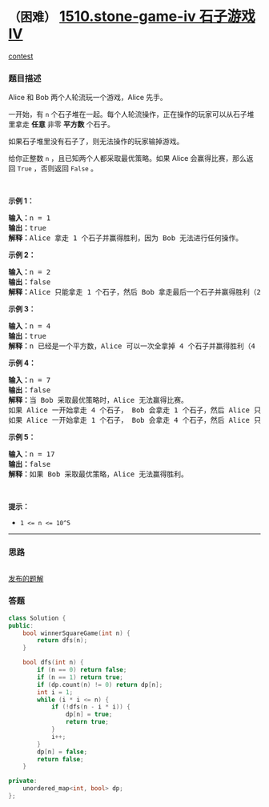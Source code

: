 # `（困难）` [1510.stone-game-iv 石子游戏 IV](https://leetcode-cn.com/problems/stone-game-iv/)

[contest](https://leetcode-cn.com/contest/biweekly-contest-30/problems/stone-game-iv/)

### 题目描述
<p>Alice 和 Bob 两个人轮流玩一个游戏，Alice 先手。</p>

<p>一开始，有 <code>n</code>&nbsp;个石子堆在一起。每个人轮流操作，正在操作的玩家可以从石子堆里拿走 <strong>任意</strong>&nbsp;非零 <strong>平方数</strong>&nbsp;个石子。</p>

<p>如果石子堆里没有石子了，则无法操作的玩家输掉游戏。</p>

<p>给你正整数&nbsp;<code>n</code>&nbsp;，且已知两个人都采取最优策略。如果 Alice 会赢得比赛，那么返回&nbsp;<code>True</code>&nbsp;，否则返回&nbsp;<code>False</code>&nbsp;。</p>

<p>&nbsp;</p>

<p><strong>示例 1：</strong></p>

<pre><strong>输入：</strong>n = 1
<strong>输出：</strong>true
<strong>解释：</strong>Alice 拿走 1 个石子并赢得胜利，因为 Bob 无法进行任何操作。</pre>

<p><strong>示例 2：</strong></p>

<pre><strong>输入：</strong>n = 2
<strong>输出：</strong>false
<strong>解释：</strong>Alice 只能拿走 1 个石子，然后 Bob 拿走最后一个石子并赢得胜利（2 -> 1 -> 0）。</pre>

<p><strong>示例 3：</strong></p>

<pre><strong>输入：</strong>n = 4
<strong>输出：</strong>true
<strong>解释：</strong>n 已经是一个平方数，Alice 可以一次全拿掉 4 个石子并赢得胜利（4 -> 0）。
</pre>

<p><strong>示例 4：</strong></p>

<pre><strong>输入：</strong>n = 7
<strong>输出：</strong>false
<strong>解释：</strong>当 Bob 采取最优策略时，Alice 无法赢得比赛。
如果 Alice 一开始拿走 4 个石子， Bob 会拿走 1 个石子，然后 Alice 只能拿走 1 个石子，Bob 拿走最后一个石子并赢得胜利（7 -> 3 -> 2 -> 1 -> 0）。
如果 Alice 一开始拿走 1 个石子， Bob 会拿走 4 个石子，然后 Alice 只能拿走 1 个石子，Bob 拿走最后一个石子并赢得胜利（7 -> 6 -> 2 -> 1 -> 0）。</pre>

<p><strong>示例 5：</strong></p>

<pre><strong>输入：</strong>n = 17
<strong>输出：</strong>false
<strong>解释：</strong>如果 Bob 采取最优策略，Alice 无法赢得胜利。
</pre>

<p>&nbsp;</p>

<p><strong>提示：</strong></p>

<ul>
	<li><code>1 <= n <= 10^5</code></li>
</ul>


---
### 思路
```
```

[发布的题解](https://leetcode-cn.com/problems/stone-game-iv/solution/stone-game-iv-by-ikaruga/)

### 答题
``` C++
class Solution {
public:
    bool winnerSquareGame(int n) {
        return dfs(n);
    }

    bool dfs(int n) {
        if (n == 0) return false;
        if (n == 1) return true;
        if (dp.count(n) != 0) return dp[n];
        int i = 1;
        while (i * i <= n) {
            if (!dfs(n - i * i)) {
                dp[n] = true;
                return true;
            }
            i++;
        }
        dp[n] = false;
        return false;
    }

private:
    unordered_map<int, bool> dp;
};
```




